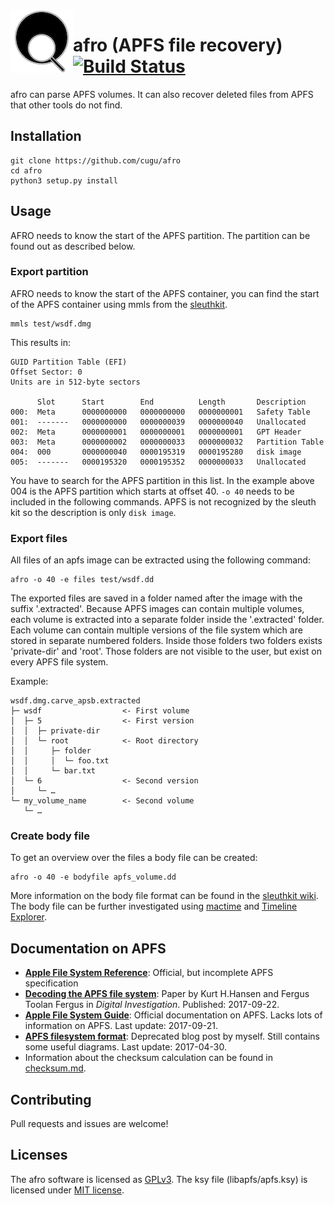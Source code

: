 <img src="logo/afro.png" alt="afro logo" align="left">

# afro (APFS file recovery) [![Build Status](https://travis-ci.org/cugu/afro.svg?branch=master)](https://travis-ci.org/cugu/afro)

afro can parse APFS volumes. It can also recover deleted files from APFS that other tools do not find.

## Installation

    git clone https://github.com/cugu/afro
    cd afro
    python3 setup.py install

## Usage

AFRO needs to know the start of the APFS partition. The partition can be found out as described below.

### Export partition

AFRO needs to know the start of the APFS container, you can find the start of the APFS container using mmls from the [sleuthkit](https://github.com/sleuthkit/sleuthkit).

    mmls test/wsdf.dmg

This results in:

```
GUID Partition Table (EFI)
Offset Sector: 0
Units are in 512-byte sectors

      Slot      Start        End          Length       Description
000:  Meta      0000000000   0000000000   0000000001   Safety Table
001:  -------   0000000000   0000000039   0000000040   Unallocated
002:  Meta      0000000001   0000000001   0000000001   GPT Header
003:  Meta      0000000002   0000000033   0000000032   Partition Table
004:  000       0000000040   0000195319   0000195280   disk image
005:  -------   0000195320   0000195352   0000000033   Unallocated
```

You have to search for the APFS partition in this list. In the example above 004 is the APFS partition which starts at offset 40. `-o 40` needs to be included in the following commands. APFS is not recognized by the sleuth kit so the description is only `disk image`.

### Export files

All files of an apfs image can be extracted using the following command:

    afro -o 40 -e files test/wsdf.dd

The exported files are saved in a folder named after the image with the suffix '.extracted'. Because APFS images can contain multiple volumes, each volume is extracted into a separate folder inside the '.extracted' folder. Each volume can contain multiple versions of the file system which are stored in separate numbered folders. Inside those folders two folders exists 'private-dir' and 'root'. Those folders are not visible to the user, but exist on every APFS file system.

Example:

    wsdf.dmg.carve_apsb.extracted
    ├─ wsdf                  <- First volume
    │  ├─ 5                  <- First version
    │  │  ├─ private-dir
    │  │  └─ root            <- Root directory
    │  │     ├─ folder
    │  │     │  └─ foo.txt
    │  │     └─ bar.txt
    │  └─ 6                  <- Second version
    │     └─ …
    └─ my_volume_name        <- Second volume
       └─ …

### Create body file

To get an overview over the files a body file can be created:

    afro -o 40 -e bodyfile apfs_volume.dd

More information on the body file format can be found in the [sleuthkit wiki](https://wiki.sleuthkit.org/index.php?title=Body_file). The body file can be further investigated using [mactime](https://wiki.sleuthkit.org/index.php?title=Mactime) and [Timeline Explorer](https://ericzimmerman.github.io/).


## Documentation on APFS

 - [**Apple File System Reference**](https://developer.apple.com/support/apple-file-system/Apple-File-System-Reference.pdf): Official, but incomplete APFS specification
 - [**Decoding the APFS file system**](http://www.sciencedirect.com/science/article/pii/S1742287617301408): Paper by Kurt H.Hansen and Fergus Toolan Fergus in _Digital Investigation_. Published: 2017-09-22.
 - [**Apple File System Guide**](https://developer.apple.com/library/content/documentation/FileManagement/Conceptual/APFS_Guide/Introduction/Introduction.html): Official documentation on APFS. Lacks lots of information on APFS. Last update: 2017-09-21.
 - [**APFS filesystem format**](https://blog.cugu.eu/post/apfs/): Deprecated blog post by myself. Still contains some useful diagrams. Last update: 2017-04-30.
 - Information about the checksum calculation can be found in [checksum.md](docs/checksum.md).


## Contributing
Pull requests and issues are welcome!

## Licenses
The afro software is licensed as [GPLv3](licences/gpl-3.0.txt).
The ksy file (libapfs/apfs.ksy) is licensed under [MIT license](licences/mit.txt).

